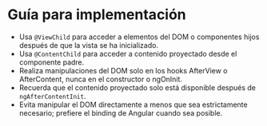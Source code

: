 # Guía para implementación

- Usa `@ViewChild` para acceder a elementos del DOM o componentes hijos después de que la vista se ha inicializado.
- Usa `@ContentChild` para acceder a contenido proyectado desde el componente padre.
- Realiza manipulaciones del DOM solo en los hooks AfterView o AfterContent, nunca en el constructor o ngOnInit.
- Recuerda que el contenido proyectado solo está disponible después de `ngAfterContentInit`.
- Evita manipular el DOM directamente a menos que sea estrictamente necesario; prefiere el binding de Angular cuando sea posible.
